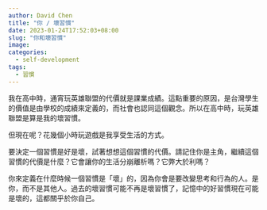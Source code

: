 ```yaml
---
author: David Chen
title: "你 / 壞習慣"
date: 2023-01-24T17:52:03+08:00
slug: "你和壞習慣"
image: 
categories:
  - self-development
tags:
  - 習慣
---
```


我在高中時，通宵玩英雄聯盟的代價就是課業成績。這點重要的原因，是台灣學生的價值是由學校的成績來定義的，而社會也認同這個觀念。所以在高中時，玩英雄聯盟是算是我的壞習慣。

但現在呢？花幾個小時玩遊戲是我享受生活的方式。

要決定一個習慣是好是壞，試著想想這個習慣的代價。請記住你是主角，繼續這個習慣的代價是什麼？它會讓你的生活分崩離析嗎？它弊大於利嗎？

你來定義在什麼時候一個習慣是「壞」的，因為你會是要改變思考和行為的人。是你，而不是其他人。過去的壞習慣可能不再是壞習慣了，記憶中的好習慣現在可能是壞的，這都關乎於你自己。